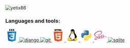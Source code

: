 <p align="left"> <img src="https://komarev.com/ghpvc/?username=yetix86&label=Profile%20views&color=0e75b6&style=flat" alt="yetix86" /> </p>

<p align="left">
</p>

<h3 align="left">Languages and tools:</h3>
<p align="left"> <a href="https://www.w3schools.com/css/" target="_blank" rel="noreferrer">
<img src="https://raw.githubusercontent.com/devicons/devicon/master/icons/css3/css3-original-wordmark.svg" alt="css3" width="40" height="40"/>
<img src="https://cdn.worldvectorlogo.com/logos/django.svg" alt="django" width="40" height="40"/>
<img src="https://www.vectorlogo.zone/logos/git-scm/git-scm-icon.svg" alt="git" width="40" height="40"/>
<img src="https://raw.githubusercontent.com/devicons/devicon/master/icons/html5/html5-original-wordmark.svg" alt="html5" width="40" height="40"/>
<img src="https://raw.githubusercontent.com/devicons/devicon/master/icons/linux/linux-original.svg" alt="linux" width="40" height="40"/>
<img src="https://raw.githubusercontent.com/devicons/devicon/master/icons/python/python-original.svg" alt="python" width="40" height="40"/>
<img src="https://github.com/devicons/devicon/blob/master/icons/sass/sass-original.svg" title="SASS" alt="SASS" width="40" height="40"/>
<img src="https://www.vectorlogo.zone/logos/sqlite/sqlite-icon.svg" alt="sqlite" width="40" height="40"/>
